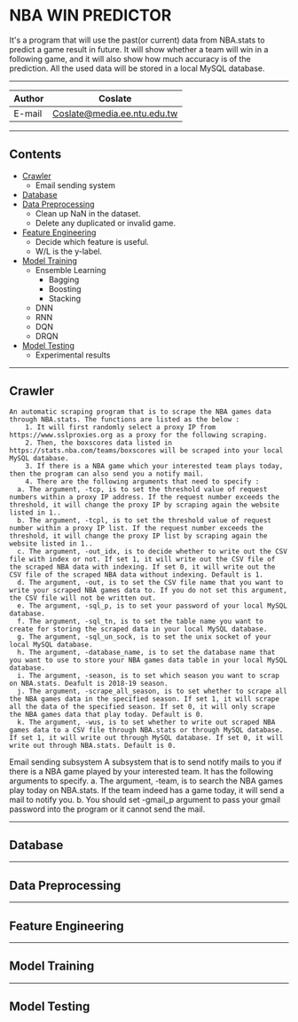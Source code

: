 NBA WIN PREDICTOR
===========================
It's a program that will use the past(or current) data from NBA.stats to predict a game result in future. It will show whether a team will win in a following game, and it will also show how much accuracy is of the prediction. All the used data will be stored in a local MySQL database.

****
	
|Author|Coslate|
|---|---
|E-mail|Coslate@media.ee.ntu.edu.tw


****
Contents
------
* [Crawler](#Crawler)
    * Email sending system
* [Database](#Database)
* [Data Preprocessing](#Data%20Preprocessing)
    * Clean up NaN in the dataset.
    * Delete any duplicated or invalid game.
* [Feature Engineering](#Feature%20Engineering)
    * Decide which feature is useful.
    * W/L is the y-label.
* [Model Training](#Mode%20Training) 
    * Ensemble Learning
        *  Bagging
        *  Boosting
        *  Stacking
    * DNN
    * RNN
    * DQN
    * DRQN
* [Model Testing](#Model%20Testing)
    * Experimental results


****
Crawler
------
    An automatic scraping program that is to scrape the NBA games data through NBA.stats. The functions are listed as the below : 
        1. It will first randomly select a proxy IP from https://www.sslproxies.org as a proxy for the following scraping.
        2. Then, the boxscores data listed in https://stats.nba.com/teams/boxscores will be scraped into your local MySQL database.
        3. If there is a NBA game which your interested team plays today, then the program can also send you a notify mail.
        4. There are the following arguments that need to specify : 
      a. The argument, -tcp, is to set the threshold value of request numbers within a proxy IP address. If the request number exceeds the threshold, it will change the proxy IP by scraping again the website listed in 1..
      b. The argument, -tcpl, is to set the threshold value of request number within a proxy IP list. If the request number exceeds the threshold, it will change the proxy IP list by scraping again the website listed in 1..
      c. The argument, -out_idx, is to decide whether to write out the CSV file with index or not. If set 1, it will write out the CSV file of the scraped NBA data with indexing. If set 0, it will write out the CSV file of the scraped NBA data without indexing. Default is 1.
      d. The argument, -out, is to set the CSV file name that you want to write your scraped NBA games data to. If you do not set this argument, the CSV file will not be written out.
      e. The argument, -sql_p, is to set your password of your local MySQL database.
      f. The argument, -sql_tn, is to set the table name you want to create for storing the scraped data in your local MySQL database.
      g. The argument, -sql_un_sock, is to set the unix socket of your local MySQL database.
      h. The argument, -database_name, is to set the database name that you want to use to store your NBA games data table in your local MySQL database.
      i. The argument, -season, is to set which season you want to scrap on NBA.stats. Deafult is 2018-19 season.
      j. The argument, -scrape_all_season, is to set whether to scrape all the NBA games data in the specified season. If set 1, it will scrape all the data of the specified season. If set 0, it will only scrape the NBA games data that play today. Default is 0.
      k. The argument, -wus, is to set whether to write out scraped NBA games data to a CSV file through NBA.stats or through MySQL database. If set 1, it will write out through MySQL database. If set 0, it will write out through NBA.stats. Default is 0.

  Email sending subsystem
    A subsystem that is to send notify mails to you if there is a NBA game played by your interested team. It has the following arguments to specify.
      a. The argument, -team, is to search the NBA games play today on NBA.stats. If the team indeed has a game today, it will send a mail to notify you.
      b. You should set -gmail_p argument to pass your gmail password into the program or it cannot send the mail.


****
Database
------


****
Data Preprocessing
------

****
Feature Engineering
------


****
Model Training
------


****
Model Testing
------
